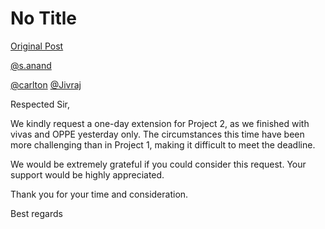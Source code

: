 # No Title

[Original Post](https://discourse.onlinedegree.iitm.ac.in/t/169029/215)

<p><a class="mention" href="/u/s.anand">@s.anand</a></p>
<p><a class="mention" href="/u/carlton">@carlton</a> <a class="mention" href="/u/jivraj">@Jivraj</a></p>
<p>Respected Sir,</p>
<p>We kindly request a one-day extension for Project 2, as we finished with vivas and OPPE yesterday only. The circumstances this time have been more challenging than in Project 1, making it difficult to meet the deadline.</p>
<p>We would be extremely grateful if you could consider this request. Your support would be highly appreciated.</p>
<p>Thank you for your time and consideration.</p>
<p>Best regards</p>